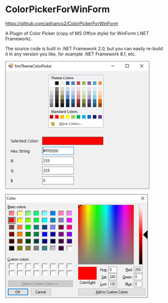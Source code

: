 # ColorPickerForWinForm

https://github.com/adriancs2/ColorPickerForWinForm

A Plugin of Color Picker (copy of MS Office style) for WinForm (.NET Framework).

The source code is built in .NET Framework 2.0, but you can easily re-build it in any version you like, for example .NET Framework 8.1, etc.

![](https://raw.githubusercontent.com/adriancs2/ColorPickerForWinForm/master/wiki/01.png)

![](https://raw.githubusercontent.com/adriancs2/ColorPickerForWinForm/master/wiki/02.png)
